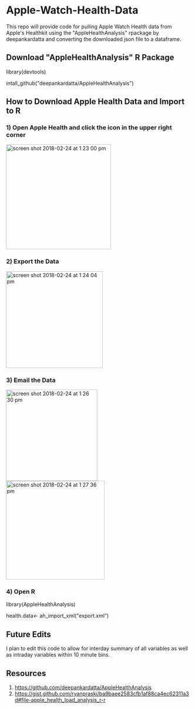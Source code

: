 # Apple-Watch-Health-Data
This repo will provide code for pulling Apple Watch Health data from Apple's Healthkit using the "AppleHealthAnalysis" rpackage by deepankardatta and converting the downloaded json file to a dataframe.

## Download "AppleHealthAnalysis" R Package
library(devtools)

intall_github("deepankardatta/AppleHealthAnalysis")

## How to Download Apple Health Data and Import to R
### 1) Open Apple Health and click the icon in the upper right corner
<img width="285" alt="screen shot 2018-02-24 at 1 23 00 pm" src="https://user-images.githubusercontent.com/36683142/36635299-3c1b624a-1967-11e8-9104-aa56fb871a11.png">

### 2) Export the Data
<img width="263" alt="screen shot 2018-02-24 at 1 24 04 pm" src="https://user-images.githubusercontent.com/36683142/36635295-1cd49fe6-1967-11e8-86cc-1c354b4933b5.png">

### 3) Email the Data
<img width="248" alt="screen shot 2018-02-24 at 1 26 30 pm" src="https://user-images.githubusercontent.com/36683142/36635261-c3c96c4c-1966-11e8-8366-c2b20ad3f795.png">
<img width="268" alt="screen shot 2018-02-24 at 1 27 36 pm" src="https://user-images.githubusercontent.com/36683142/36635268-d0a875b6-1966-11e8-8a7a-a4f02e9c89dc.png">

### 4) Open R
library(AppleHealthAnalysis)

health.data<- ah_import_xml("export.xml")

## Future Edits
I plan to edit this code to allow for interday summary of all variables as well as intraday variables within 10 minute bins.

## Resources
1. https://github.com/deepankardatta/AppleHealthAnalysis
2. https://gist.github.com/ryanpraski/ba9baee2583cfb1af88ca4ec62311a3d#file-apple_health_load_analysis_r-r
